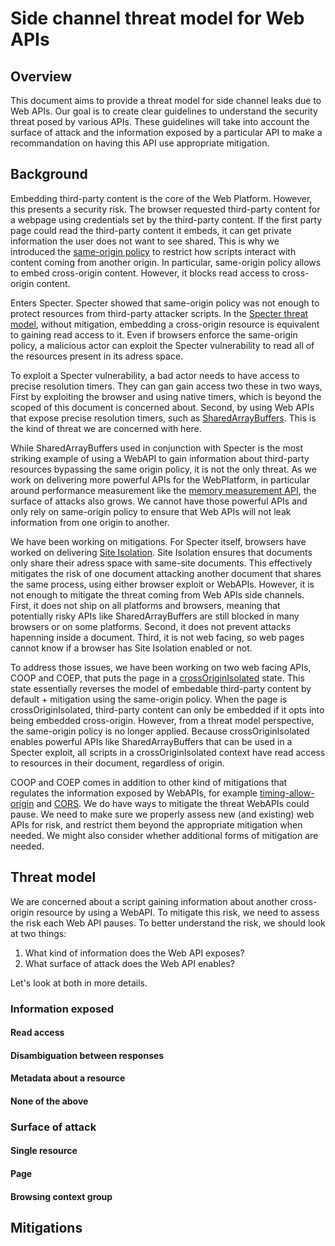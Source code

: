 # Side channel threat model for Web APIs

## Overview

This document aims to provide a threat model for side channel leaks due to Web APIs. Our goal is to create clear guidelines to understand the security threat posed by various APIs. These guidelines will take into account the surface of attack and the information exposed by a particular API to make a recommandation on having this API use appropriate mitigation.

## Background

Embedding third-party content is the core of the Web Platform. However, this presents a security risk. The browser requested third-party content for a webpage using credentials set by the third-party content. If the first party page could read the third-party content it embeds, it can get private information the user does not want to see shared. This is why we introduced the [same-origin policy](https://web.dev/same-origin-policy/) to restrict how scripts interact with content coming from another origin. In particular, same-origin policy allows to embed cross-origin content. However, it blocks read access to cross-origin content.

Enters Specter. Specter showed that same-origin policy was not enough to protect resources from third-party attacker scripts. In the [Specter threat model](https://chromium.googlesource.com/chromium/src/+/master/docs/security/side-channel-threat-model.md), without mitigation, embedding a cross-origin resource is equivalent to gaining read access to it. Even if browsers enforce the same-origin policy, a malicious actor can exploit the Specter vulnerability to read all of the resources present in its adress space.

To exploit a Specter vulnerability, a bad actor needs to have access to precise resolution timers. They can gan gain access two these in two ways, First by exploiting the browser and using native timers, which is beyond the scoped of this document is concerned about. Second, by using Web APIs that expose precise resolution timers, such as [SharedArrayBuffers](https://developer.mozilla.org/en-US/docs/Web/JavaScript/Reference/Global_Objects/SharedArrayBuffer). This is the kind of threat we are concerned with here.

While SharedArrayBuffers used in conjunction with Specter is the most striking example of using a WebAPI to gain information about third-party resources bypassing the same origin policy, it is not the only threat. As we work on delivering more powerful APIs for the WebPlatform, in particular around performance measurement like the [memory measurement API](https://github.com/WICG/performance-measure-memory), the surface of attacks also grows. We cannot have those powerful APIs and only rely on same-origin policy to ensure that Web APIs will not leak information from one origin to another.

We have been working on mitigations. For Specter itself, browsers have worked on delivering [Site Isolation](https://security.googleblog.com/2018/07/mitigating-spectre-with-site-isolation.html). Site Isolation ensures that documents only share their adress space with same-site documents. This effectively mitigates the risk of one document attacking another document that shares the same process, using either browser exploit or WebAPIs. However, it
is not enough to mitigate the threat coming from Web APIs side channels. First, it does not ship on all platforms and browsers, meaning that potentially risky APIs like SharedArrayBuffers are still blocked in many browsers or on some platforms. Second, it does not prevent attacks hapenning inside a document. Third, it is not web facing, so web pages cannot know if a browser has Site Isolation enabled or not.

To address those issues, we have been working on two web facing APIs, COOP and COEP, that puts the page in a [crossOriginIsolated](https://web.dev/coop-coep/) state. This state essentially reverses the model of embedable third-party content by default + mitigation using the same-origin policy. When the page is crossOriginIsolated, third-party content can only be embedded if it opts into being embedded cross-origin. However, from a threat model perspective, the same-origin policy is no longer applied. Because crossOriginIsolated enables powerful APIs like SharedArrayBuffers that can be used in a Specter exploit, all scripts in a crossOriginIsolated context have read access to resources in their document, regardless of origin.

COOP and COEP comes in addition to other kind of mitigations that regulates the information exposed by WebAPIs, for example [timing-allow-origin](https://developer.mozilla.org/en-US/docs/Web/HTTP/Headers/Timing-Allow-Origin) and [CORS](https://developer.mozilla.org/en-US/docs/Web/HTTP/CORS). We do have ways to mitigate the threat WebAPIs could pause. We need to make sure we properly assess new (and existing) web APIs for risk, and restrict them beyond the appropriate mitigation when needed. We might also consider whether additional forms of mitigation are needed.

## Threat model

We are concerned about a script gaining information about another cross-origin resource by using a WebAPI. To mitigate this risk, we need to assess the risk each Web API pauses. To better understand the risk, we should look at two things:

1. What kind of information does the Web API exposes?
2. What surface of attack does the Web API enables?

Let's look at both in more details.

### Information exposed

#### Read access

#### Disambiguation between responses

#### Metadata about a resource

#### None of the above

### Surface of attack

#### Single resource

#### Page

#### Browsing context group


## Mitigations

